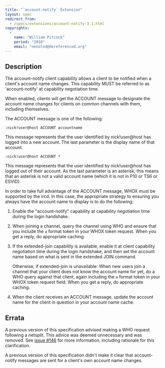```yaml
---
title: "`account-notify` Extension"
layout: spec
redirect_from:
  - /specs/extensions/account-notify-3.1.html
copyrights:
  -
    name: "William Pitcock"
    period: "2010"
    email: "nenolod@dereferenced.org"
---
```


## Description

The account-notify client capability allows a client to be notified
when a client's account name changes.  This capability MUST be
referred to as 'account-notify' at capability negotiation time.

When enabled, clients will get the ACCOUNT message to designate the
account name changes for clients on common channels with them, including
themselves.

The ACCOUNT message is one of the following:

    :nick!user@host ACCOUNT accountname

This message represents that the user identified by nick!user@host has
logged into a new account.  The last parameter is the display name of
that account.

    :nick!user@host ACCOUNT *

This message represents that the user identified by nick!user@host has
logged out of their account.  As the last parameter is an asterisk, this
means that an asterisk is not a valid account name (which it is not in P10
or TS6 or ESVID).

In order to take full advantage of the ACCOUNT message, WHOX must be
supported by the ircd.  In this case, the appropriate strategy to ensuring
you always have the account name to display is to do the following:

 1. Enable the "account-notify" capability at capability negotiation time
    during the login handshake.

 2. When joining a channel, query the channel using WHO and ensure that you
    include the `a` format token in your WHOX token request.  When you get a
    reply, do appropriate caching.

 3. If the extended-join capability is available, enable it at client
    capability negotiation time during the login handshake, and then set the
    account name based on what is sent in the extended JOIN command.

    Otherwise, if extended-join is unavailable: When new users join a channel
    that your client does not know the account name for yet, do a WHO query
    against that client, again including the `a` format token in your WHOX
    token request field.  When you get a reply, do appropriate caching.

 4. When the client receives an ACCOUNT message, update the account name for the
    client in question in your account name cache.

## Errata

A previous version of this specification advised making a WHO request following a netsplit.
This advice was deemed unnecessary and was removed. See
[issue #146](https://github.com/ircv3/ircv3-specifications/issues/146) for more information, including
rationale for this clarification.

A previous version of this specification didn't make it clear that account-notify messages are sent for
a client's own account name changes.